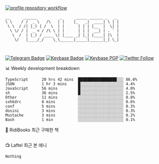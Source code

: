 [![profile repository workflow](https://github.com/vbalien/vbalien/actions/workflows/push.yml/badge.svg)](https://github.com/vbalien/vbalien/actions/workflows/push.yml)
```
__      ______          _      _____ ______ _   _ 
\ \    / /  _ \   /\   | |    |_   _|  ____| \ | |
 \ \  / /| |_) | /  \  | |      | | | |__  |  \| |
  \ \/ / |  _ < / /\ \ | |      | | |  __| | . ` |
   \  /  | |_) / ____ \| |____ _| |_| |____| |\  |
    \/   |____/_/    \_\______|_____|______|_| \_|
                                                  
                                                  
```
[![Telegram Badge](https://img.shields.io/badge/-Telegram-2CA5E0?logo=telegram)](https://t.me/vbalien)
[![Keybase Badge](https://img.shields.io/badge/-Keybase-33A0FF?logo=keybase&logoColor=white)](https://keybase.io/vbalien)
[![Keybase PGP](https://img.shields.io/keybase/pgp/vbalien)](http://sks.pod02.fleetstreetops.com/pks/lookup?search=0xE98CF73DE1E36F7D1B8A383AFD987F8DBE513071&fingerprint=on&op=index)
[![Twitter Follow](https://img.shields.io/twitter/follow/_elnyan)](https://twitter.com/_elnyan)

📊 Weekly development breakdown
```
TypeScript      20 hrs 42 mins  █████████████████░░░ 86.6%
JSON            1 hr 3 mins     █░░░░░░░░░░░░░░░░░░░ 4.4%
JavaScript      56 mins         █░░░░░░░░░░░░░░░░░░░ 4.0%
sh              36 mins         █░░░░░░░░░░░░░░░░░░░ 2.5%
Other           11 mins         ░░░░░░░░░░░░░░░░░░░░ 0.8%
sxhkdrc         8 mins          ░░░░░░░░░░░░░░░░░░░░ 0.6%
conf            5 mins          ░░░░░░░░░░░░░░░░░░░░ 0.3%
dosini          3 mins          ░░░░░░░░░░░░░░░░░░░░ 0.3%
Mustache        3 mins          ░░░░░░░░░░░░░░░░░░░░ 0.2%
Bash            1 min           ░░░░░░░░░░░░░░░░░░░░ 0.1%
```
📖 RidiBooks 최근 구매한 책
```
```
📺 Laftel 최근 본 애니
```
Nothing
```
